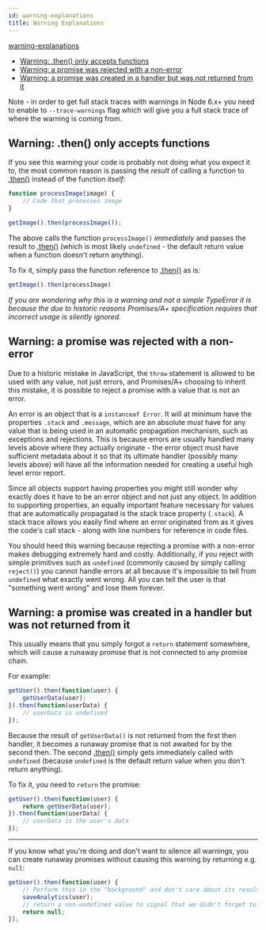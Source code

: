 ```yaml
---
id: warning-explanations
title: Warning Explanations
---
```


[warning-explanations](unfinished-article)

 - [Warning: .then() only accepts functions](#warning-then-only-accepts-functions)
 - [Warning: a promise was rejected with a non-error](#warning-a-promise-was-rejected-with-a-non-error)
 - [Warning: a promise was created in a handler but was not returned from it](#warning-a-promise-was-created-in-a-handler-but-was-not-returned-from-it)

Note - in order to get full stack traces with warnings in Node 6.x+ you need to enable to `--trace-warnings` flag which will give you a full stack trace of where the warning is coming from.

## Warning: .then() only accepts functions

If you see this warning your code is probably not doing what you expect it to, the most common reason is passing the *result* of calling a function to [.then()](.) instead of the function *itself*:

```js
function processImage(image) {
    // Code that processes image
}

getImage().then(processImage());
```

The above calls the function `processImage()` *immediately* and passes the result to [.then()](.) (which is most likely `undefined` - the default return value when a function doesn't return anything).

To fix it, simply pass the function reference to [.then()](.) as is:

```js
getImage().then(processImage)
```

*If you are wondering why this is a warning and not a simple TypeError it is because the due to historic reasons Promises/A+ specification requires that incorrect usage is silently ignored.*

## Warning: a promise was rejected with a non-error

Due to a historic mistake in JavaScript, the `throw` statement is allowed to be used with any value, not just errors, and Promises/A+ choosing to inherit this mistake, it is possible to reject a promise with a value that is not an error.

An error is an object that is a `instanceof Error`. It will at minimum have the properties `.stack` and `.message`, which are an absolute *must* have for any value that is being used in an automatic propagation mechanism, such as exceptions and rejections. This is because errors are usually handled many levels above where they actually originate - the error object must have sufficient metadata about it so that its ultimate handler (possibly many levels above) will have all the information needed for creating a useful high level error report.

Since all objects support having properties you might still wonder why exactly does it have to be an error object and not just any object. In addition to supporting properties, an equally important feature necessary for values that are automatically propagated is the stack trace property (`.stack`). A stack trace allows you easily find where an error originated from as it gives the code's call stack - along with line numbers for reference in code files.

You should heed this warning because rejecting a promise with a non-error makes debugging extremely hard and costly. Additionally, if you reject with simple primitives such as `undefined` (commonly caused by simply calling `reject()`) you cannot handle errors at all because it's impossible to tell from `undefined` what exactly went wrong. All you can tell the user is that "something went wrong" and lose them forever.


## Warning: a promise was created in a handler but was not returned from it

This usually means that you simply forgot a `return` statement somewhere, which will cause a runaway promise that is not connected to any promise chain.

For example:

```js
getUser().then(function(user) {
    getUserData(user);
}).then(function(userData) {
    // userData is undefined
});
```

Because the result of `getUserData()` is not returned from the first then handler, it becomes a runaway promise that is not awaited for by the second then. The second [.then()](.) simply gets immediately called with `undefined` (because `undefined` is the default return value when you don't return anything).

To fix it, you need to `return` the promise:

```js
getUser().then(function(user) {
    return getUserData(user);
}).then(function(userData) {
    // userData is the user's data
});
```

<hr>

If you know what you're doing and don't want to silence all warnings, you can create runaway promises without causing this warning by returning e.g. `null`:

```js
getUser().then(function(user) {
    // Perform this in the "background" and don't care about its result at all
    saveAnalytics(user);
    // return a non-undefined value to signal that we didn't forget to return
    return null;
});
```


